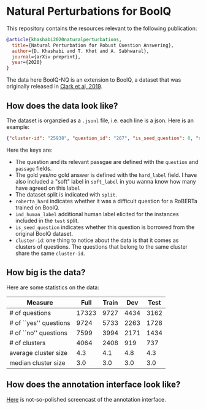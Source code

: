 # Natural Perturbations for BoolQ 
This repository contains the resources relevant to the following publication:

```bibtex 
@article{khashabi2020naturalperturbations,
  title={Natural Perturbation for Robust Question Answering},
  author={D. Khashabi and T. Khot and A. Sabhwaral},
  journal={arXiv preprint},
  year={2020}
}
```

The data here BoolQ-NQ is an extension to BoolQ, a dataset that was originally released in [Clark et al, 2019](https://github.com/google-research-datasets/boolean-questions).


## How does the data look like? 

The dataset is organzied as a `.jsonl` file, i.e. each line is a json. Here is an example: 
```json
{"cluster-id": "25938", "question_id": "267", "is_seed_question": 0, "split": "train", "passage": "(Thanksgiving (United States)) Thanksgiving, or Thanksgiving Day, is a public holiday celebrated on the fourth Thursday of November in the United States. It originated as a harvest festival. Thanksgiving has been celebrated nationally on and off since 1789, after Congress requested a proclamation by George Washington. It has been celebrated as a federal holiday every year since 1863, when, during the American Civil War, President Abraham Lincoln proclaimed a national day of ``Thanksgiving and Praise to our beneficent Father who dwelleth in the Heavens,'' to be celebrated on the last Thursday in November. Together with Christmas and the New Year, Thanksgiving is a part of the broader fall/winter holiday season in the U.S.", "question": "is thanksgiving sometimes the last thursday of the month?", "hard_label": "True", "soft_label": 0.75, "roberta_hard": true, "ind_human_label": "?"}
```


Here the keys are: 
 - The question and its relevant passgae are defined with the `question` and `passage` fields. 
 - The gold yes/no gold answer is defined with the `hard_label` field. I have also included a "soft" label in `soft_label` in you wanna know how many have agreed on this label. 
 - The dataset split is indicated with `split`. 
 - `roberta_hard` indicates whether it was a difficult question for a RoBERTa trained on BoolQ. 
 - `ind_human_label` additional human label elicited for the instances included in the `test` split. 
 - `is_seed_question` indicates whether this question is borrowed from the original BoolQ dataset. 
- `cluster-id`: one thing to notice about the data is that it comes as clusters of questions. The questions that belong to the same cluster share the same `cluster-id`. 

## How big is the data? 

Here are some statistics on the data:

| Measure                 | Full  | Train | Dev  | Test |
|-------------------------|-------|-------|------|------|
| \# of questions         | 17323 | 9727  | 4434 | 3162 |
| \# of ``yes'' questions | 9724  | 5733  | 2263 | 1728 |
| \# of ``no'' questions  | 7599  | 3994  | 2171 | 1434 |
| \# of clusters          | 4064  | 2408  | 919  | 737  |
| average cluster size    | 4.3   | 4.1   | 4.8  | 4.3  |
| median cluster size     | 3.0   | 3.0   | 3.0  | 3.0  |

## How does the annotation interface look like? 

[Here](https://www.youtube.com/watch?v=MWbCRwanbOA&feature=youtu.be) is not-so-polished screencast of the annotation interface. 
